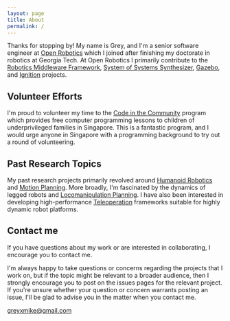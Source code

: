 ```yaml
---
layout: page
title: About
permalink: /
---
```


Thanks for stopping by! My name is Grey, and I'm a senior software engineer at [Open Robotics](https://openrobotics.org) which I joined after finishing my doctorate in robotics at Georgia Tech. At Open Robotics I primarily contribute to the [Robotics Middleware Framework](https://github.com/osrf/rmf_core), [System of Systems Synthesizer](https://github.com/osrf/soss), [Gazebo](http://gazebosim.org/), and [Ignition](http://ignitionrobotics.org/) projects.

## Volunteer Efforts

I'm proud to volunteer my time to the [Code in the Community](https://www.saturdaykids.com/social-mission/code-in-the-community/) program which provides free computer programming lessons to children of underprivileged families in Singapore. This is a fantastic program, and I would urge anyone in Singapore with a programming background to try out a round of volunteering.

## Past Research Topics

My past research projects primarily revolved around [Humanoid Robotics](/gallery#humanoids) and [Motion Planning](/gallery#humanoids). More broadly, I'm fascinated by the dynamics of legged robots and [Locomanipulation Planning](/gallery#locomanipulation). I have also been interested in developing high-performance [Teleoperation](/publications#teleop) frameworks suitable for highly dynamic robot platforms.

## Contact me

If you have questions about my work or are interested in collaborating, I encourage you to contact me.

I'm always happy to take questions or concerns regarding the projects that I work on, but if the topic might be relevant to a broader audience, then I strongly encourage you to post on the issues pages for the relevant project. If you're unsure whether your question or concern warrants posting an issue, I'll be glad to advise you in the matter when you contact me.

[greyxmike@gmail.com](mailto:greyxmike@gmail.com)
